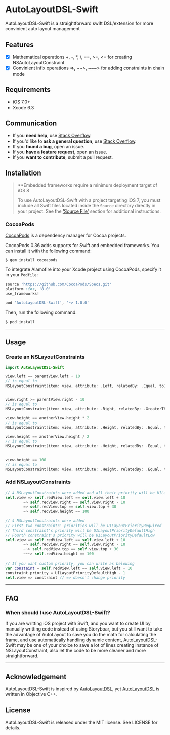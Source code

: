 # AutoLayoutDSL-Swift
AutoLayoutDSL-Swift is a straightforward swift DSL/extension for more convinient auto layout management

## Features

- [x] Mathematical operations +, -, *, /, ==, >=, <= for creating NSAutoLayoutConstraint
- [x] Convinient infix operations =>, ~~>, ~~~> for adding constraints in chain mode

## Requirements

- iOS 7.0+
- Xcode 6.3

## Communication

- If you **need help**, use [Stack Overflow](http://stackoverflow.com/).
- If you'd like to **ask a general question**, use [Stack Overflow](http://stackoverflow.com/).
- If you **found a bug**, open an issue.
- If you **have a feature request**, open an issue.
- If you **want to contribute**, submit a pull request.

## Installation

> **Embedded frameworks require a minimum deployment target of iOS 8
>
> To use AutoLayoutDSL-Swift with a project targeting iOS 7, you must include all Swift files located inside the `Source` directory directly in your project. See the ['Source File'](#source-file) section for additional instructions.

### CocoaPods

[CocoaPods](http://cocoapods.org) is a dependency manager for Cocoa projects.

CocoaPods 0.36 adds supports for Swift and embedded frameworks. You can install it with the following command:

```bash
$ gem install cocoapods
```

To integrate Alamofire into your Xcode project using CocoaPods, specify it in your `Podfile`:

```ruby
source 'https://github.com/CocoaPods/Specs.git'
platform :ios, '8.0'
use_frameworks!

pod 'AutoLayoutDSL-Swift', '~> 1.0.0'
```

Then, run the following command:

```bash
$ pod install
```

---

## Usage

### Create an NSLayoutConstraints

```swift
import AutoLayoutDSL-Swift

view.left == parentView.left + 10
// is equal to 
NSLayoutConstraint(item: view, attribute: .Left, relatedBy: .Equal, toItem: parentView, attribute: .Left, multiplier: 1, constant:10


view.right >= parentView.right - 10
// is equal to 
NSLayoutConstraint(item: view, attribute: .Right, relatedBy: .GreaterThanOrEqual, toItem: parentView, attribute: .Right, multiplier: 1, constant:- 10

view.height == anotherView.height * 2
// is equal to 
NSLayoutConstraint(item: view, attribute: .Height, relatedBy: .Equal, toItem: anotherView, attribute: .Height, multiplier: 2, constant:0

view.height == anotherView.height / 2
// is equal to 
NSLayoutConstraint(item: view, attribute: .Height, relatedBy: .Equal, toItem: anotherView, attribute: .Height, multiplier: 0.5, constant:0


view.height == 100
// is equal to 
NSLayoutConstraint(item: view, attribute: .Height, relatedBy: .Equal, toItem: nil, attribute: .NotAnAttribute, multiplier: 1, constant:100
```

### Add NSLayoutConstraints

```swift
// 4 NSLayoutConstraints were added and all their priority will be UILayoutPriorityRequired
self.view => self.redView.left == self.view.left + 10
        => self.redView.right == self.view.right - 10
        => self.redView.top == self.view.top + 30
        => self.redView.height == 100
        
// 4 NSLayoutConstraints were added 
// First two constraints' priorities will be UILayoutPriorityRequired
// Third constraint‘s priority will be UILayoutPriorityDefaultHigh
// Fourth constraint's priority will be UILayoutPriorityDefaultLow
self.view => self.redView.left == self.view.left + 10
        => self.redView.right == self.view.right - 10
        ~~> self.redView.top == self.view.top + 30
        ~~~> self.redView.height == 100
        
// If you want custom priority, you can write as belowing
var constaint = self.redView.left == self.view.left + 10
constraint.priority = UILayoutPriorityDefaultHigh - 1
self.view => constraint // => doesn't change priority
```

* * *

## FAQ

### When should I use AutoLayoutDSL-Swift?

If you are writting iOS project with Swift, and you want to create UI by manually writting code instead of using Storyboar, but you still want to take the advantage of AutoLayout to save you do the math for calculating the frame, and use automatically handling dynamic content, AutoLayoutDSL-Swift may be one of your choice to save a lot of lines creating instance of NSLayoutConstraint, also let the code to be more cleaner and more straightforward.

* * *

## Acknowledgement

AutoLayoutDSL-Swift is inspired by [AutoLayoutDSL](http://github.com/humblehacker/AutoLayoutDSL), yet [AutoLayoutDSL](http://github.com/humblehacker/AutoLayoutDSL) is written in Objective C++.

## License

AutoLayoutDSL-Swift is released under the MIT license. See LICENSE for details.
